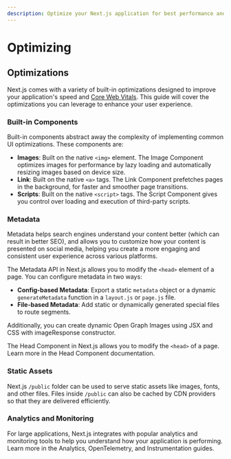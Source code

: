 ```yaml
---
description: Optimize your Next.js application for best performance and user experience.
---
```


# Optimizing

## Optimizations

Next.js comes with a variety of built-in optimizations designed to improve your application's speed and [Core Web Vitals](https://web.dev/vitals/). This guide will cover the optimizations you can leverage to enhance your user experience.

### Built-in Components

Built-in components abstract away the complexity of implementing common UI optimizations. These components are:

* **Images**: Built on the native `<img>` element. The Image Component optimizes images for performance by lazy loading and automatically resizing images based on device size.
* **Link**: Built on the native `<a>` tags. The Link Component prefetches pages in the background, for faster and smoother page transitions.
* **Scripts**: Built on the native `<script>` tags. The Script Component gives you control over loading and execution of third-party scripts.

### Metadata

Metadata helps search engines understand your content better (which can result in better SEO), and allows you to customize how your content is presented on social media, helping you create a more engaging and consistent user experience across various platforms.

The Metadata API in Next.js allows you to modify the `<head>` element of a page. You can configure metadata in two ways:

* **Config-based Metadata**: Export a static `metadata` object or a dynamic `generateMetadata` function in a `layout.js` or `page.js` file.
* **File-based Metadata**: Add static or dynamically generated special files to route segments.

Additionally, you can create dynamic Open Graph Images using JSX and CSS with imageResponse constructor.

The Head Component in Next.js allows you to modify the `<head>` of a page. Learn more in the Head Component documentation.

### Static Assets

Next.js `/public` folder can be used to serve static assets like images, fonts, and other files. Files inside `/public` can also be cached by CDN providers so that they are delivered efficiently.

### Analytics and Monitoring

For large applications, Next.js integrates with popular analytics and monitoring tools to help you understand how your application is performing. Learn more in the Analytics, OpenTelemetry, and Instrumentation guides.
